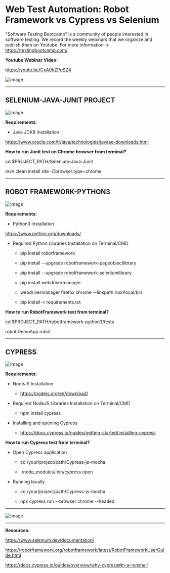 # Web Test Automation: Robot Framework vs Cypress vs Selenium

"Software Testing Bootcamp" is a community of people interested in software testing. We record the weekly webinars that we organize and publish them on Youtube. For more information -> https://testingbootcamp.com/

**Youtube Webinar Video:**

https://youtu.be/CxA0hZPqSZ4

![image](https://user-images.githubusercontent.com/89974862/137537135-9bc84d3a-09bc-4767-bbe1-21bd2f3d9b27.png)


******


## SELENIUM-JAVA-JUNIT PROJECT

![image](https://user-images.githubusercontent.com/89974862/143782320-4a122e31-5b49-4368-9b61-4dbe7fc80f7a.png)

**Requirements:**

* Java JDK8 Installation

https://www.oracle.com/tr/java/technologies/javase-downloads.html 


**How to run Junit test on Chrome browser from terminal?**

cd $PROJECT_PATH/Selenium-Java-Junit

mvn clean install site -Dbrowser.type=chrome

******

## ROBOT FRAMEWORK-PYTHON3

![image](https://user-images.githubusercontent.com/89974862/143782574-b5ede1c5-f24b-4d2e-a3d7-fd5e90cc4ade.png)

**Requirements:**

* Python3 Installation

https://www.python.org/downloads/


* Required Python Libraries Installation on Terminal/CMD

  - pip install robotframework

  - pip install --upgrade robotframework-pageobjectlibrary

  - pip install --upgrade robotframework-seleniumlibrary

  - pip install webdrivermanager

  - webdrivermanager firefox chrome --linkpath /usr/local/bin

  - pip install -r requirements.txt


**How to run RobotFramework test from terminal?**

cd $PROJECT_PATH/robotframework-python3/tests

robot DemoApp.robot


******


## CYPRESS

![image](https://user-images.githubusercontent.com/89974862/143782900-65a011b6-89f0-4a8d-bb2b-69bcfd62a02c.png)


**Requirements:**

* NodeJS Installation

  - https://nodejs.org/en/download/
  

* Required NodeJS Libraries Installation on Terminal/CMD

  - npm install cypress
  

* Installing and opening Cypress

  - https://docs.cypress.io/guides/getting-started/installing-cypress


**How to run Cypress test from terminal?**

* Open Cypress application

  - cd /your/project/path/Cypress-js-mocha

  - ./node_modules/.bin/cypress open


* Running locally

  - cd /your/project/path/Cypress-js-mocha

  - npx cypress run --browser chrome --headed


******

![image](https://user-images.githubusercontent.com/89974862/143783438-7c7e7851-ae75-4897-a366-c2015f976c3a.png)

******


**Resources:**

https://www.selenium.dev/documentation/

https://robotframework.org/robotframework/latest/RobotFrameworkUserGuide.html

https://docs.cypress.io/guides/overview/why-cypress#In-a-nutshell
